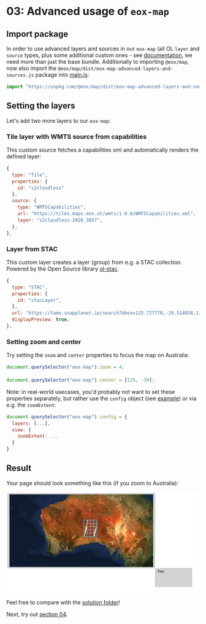 # 03: Advanced usage of `eox-map`

## Import package

In order to use advanced layers and sources in our `eox-map` (all OL `layer` and `source` types, plus some additional custom ones - see [documentation](https://eox-a.github.io/EOxElements/?path=/docs/elements-eox-map--docs), we need more than just the base bundle.
Additionally to importing `@eox/map`, now also import the `@eox/map/dist/eox-map-advanced-layers-and-sources.js` package into [main.js](./main.js):

```js
import "https://unpkg.com/@eox/map/dist/eox-map-advanced-layers-and-sources.js";
```

## Setting the layers

Let's add two more layers to our `eox-map`:

### Tile layer with WMTS source from capabilities

This custom source fetches a capabilities xml and automatically renders the defined layer:

```js
{
  type: "Tile",
  properties: {
    id: "s2cloudless"
  },
  source: {
    type: "WMTSCapabilities",
    url: "https://tiles.maps.eox.at/wmts/1.0.0/WMTSCapabilities.xml",
    layer: "s2cloudless-2020_3857",
  },
},
```

### Layer from STAC

This custom layer creates a layer (group) from e.g. a STAC collection. Powered by the Open Source library [ol-stac](https://github.com/m-mohr/ol-stac).

```js
{
  type: "STAC",
  properties: {
    id: "stacLayer",
  },
  url: "https://tamn.snapplanet.io/search?bbox=125.727770,-29.514858,133.412707,-23.673395&collections=S2&datetime=2024-06-18T00:00:00Z",
  displayPreview: true,
},
```

### Setting zoom and center

Try setting the `zoom` and `center` properties to focus the map on Australia:

```js
document.querySelector("eox-map").zoom = 4;

document.querySelector("eox-map").center = [125, -30];
```

Note: in real-world usecases, you'd probably not want to set these properties separately, but rather use the `config` object (see [example](https://eox-a.github.io/EOxElements/?path=/story/elements-eox-map--config-object)) or via e.g. the `zoomExtent`:

```js
document.querySelector("eox-map").config = {
  layers: [...],
  view: {
    zoomExtent: ...
  }
}

```

## Result

Your page should look something like this (if you zoom to Australia):

![](../screenshots/03.png)

Feel free to compare with the [solution folder](./solution/)!

Next, try out [section 04](../04-eox-layercontrol/README.md).
